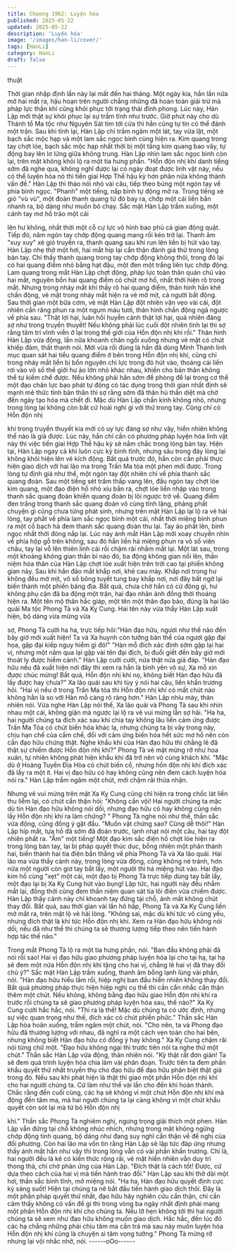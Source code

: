 ```yaml
---
title: Chương 1962: Luyện hóa
published: 2025-05-22
updated: 2025-05-22
description: 'Luyện hóa'
image: '/images/han-li/cover/'
tags: [HanLi]
category: HanLi
draft: false
---
```


thuật

Thời gian nhập định lần này lại mất đến hai tháng.
Một ngày kia, hắn lần nữa mở hai mắt ra, hậu hoạn trên người
chẳng những đã hoàn toàn giải trừ mà pháp lực thần khí cũng
khôi phục tới trạng thái đỉnh phong. Lúc này, Hàn Lập mới thật sự
khôi phục lại sự trầm tĩnh như trước.
Giờ phút này cho dù Thánh tổ Ma tộc như Nguyên Sát tìm tới cửa
thì hắn cũng tự tin có thể đánh một trận.
Sau khi tỉnh lại, Hàn Lập chỉ trầm ngâm một lát, tay vừa lật, một
bạch sắc mộc hạp và một lam sắc ngọc bình cùng hiện ra. Kim
quang trong tay chợt lóe, bạch sắc mộc hạp nhất thời bị một tầng
kim quang bao vây, tự động bay lên lơ lửng giữa không trung.
Hàn Lập nhìn lam sắc ngọc bình còn lại, trên mặt không khỏi lộ ra
một tia hưng phấn.
"Hỗn độn nhị khí danh tiếng sớm đã nghe qua, không nghĩ được
lại có ngày đoạt được linh vật này, nếu có thể luyện hóa nó thì tiến
giai Hợp Thể hậu kỳ hơn phân nửa không thành vấn đề."
Hàn Lập thì thào nói nhỏ vài câu, tiếp theo búng một ngón tay về
phía bình ngọc.
"Phanh" một tiếng, nắp bình tự động mở ra.
Trong tiếng xé gió "vù vù", một đoàn thanh quang từ đó bay ra,
chớp một cái liền bắn nhanh ra, bộ dáng như muốn bỏ chạy.
Sắc mặt Hàn Lập trầm xuống, một cánh tay mơ hồ trảo một cái

lên hư không, nhất thời một cỗ cự lực vô hình bao phủ cả gian
động quật. Tiếp đó, năm ngón tay chớp động quang mang rồi kéo
trở lại. Thanh âm "xuy xuy" xé gió truyền ra, thanh quang sau khi
run lên liền bị hút vào tay.
Hàn Lập nhẹ thở một hơi, hai mắt híp lại cẩn thận đánh giá thứ
trong lòng bàn tay. Chỉ thấy thanh quang trong tay chớp động
không thôi, trong đó lại có hai quang điểm nhỏ bằng hạt đậu, một
đen một trắng liên tục chớp động.
Lam quang trong mắt Hàn Lập chợt động, pháp lực toàn thân
quán chú vào hai mắt, nguyên bổn hai quang điểm có chút mơ
hồ, nhất thời hiện rõ trong mắt. Nhưng trong nháy mắt khi thấy rõ
hai quang điểm, thân hình hắn khẽ chấn động, vẻ mặt trong nháy
mắt hiện ra vẻ mờ mịt, cả người bất động. Sau thời gian một bữa
cơm, vẻ mặt Hàn Lập đột nhiên vặn vẹo vài cái, đột nhiên cắn
răng phun ra một ngụm máu tươi, thân hình chấn động ngã
ngược về phía sau.
"Thật lợi hại, luân hồi huyễn cảnh thật lợi hại, quả nhiên đáng sợ
như trong truyền thuyết! Nếu không phải lúc cuối đột nhiên tỉnh lại
thì sợ rằng tâm trí vĩnh viễn ở lại trong thế giới của Hỗn độn nhị
khí rồi."
Thân hình Hàn Lập vừa động, lần nữa khoanh chân ngồi xuống
nhưng vẻ mặt có chút khiếp đảm, thất thanh nói.
Mới vừa rồi đúng là hắn đã dùng Minh Thanh linh mục quan sát
hai tiểu quang điểm ở bên trong Hỗn độn nhị khí, cũng chỉ trong
nháy mắt liền bị bổn nguyên chi lực trong đó hút vào, thoáng cái
liền rơi vào vô số thế giới hư ảo lớn nhỏ khác nhau, khiến cho
bản thân không thể tự kiềm chế được.
Nếu không phải hắn sớm đề phòng để lại trong cơ thể một đạo
chân lực bạo phát tự động có tác dụng trong thời gian nhất định
sẽ mạnh mẽ thức tỉnh bản thân thì sợ rằng sớm đã thân hủ thần
diệt mà chờ đến ngày tạo hóa mà chết đi.
Mặc dù Hàn Lập chấn kinh không nhỏ, nhưng trong lòng lại không
còn bất cứ hoài nghi gì với thứ trong tay. Cũng chỉ có Hỗn độn nhị

khí trong truyền thuyết kia mới có uy lực đáng sợ như vậy, hiển
nhiên không thể nào là giả được. Lúc này, hắn chỉ cần có phương
pháp luyện hóa linh vật này thì việc tiến giai Hợp Thể hậu kỳ sẽ
nắm chắc trong lòng bàn tay.
Hiện tại, Hàn Lập ngay cả khi luôn cực kỳ bình tĩnh, nhưng sâu
trong đáy lòng lại không khỏi hiện lên vẻ kích động. Bất quá trước
đó, hắn còn cần phải thực hiện giao dịch với hai lão ma trong
Trấn Ma tỏa một phen mới được.
Trong lòng tự định giá như thế, một ngón tay đột nhiên chỉ về phía
thanh sắc quang đoàn. Sau một tiếng sét trầm thấp vang lên, đầu
ngón tay chợt lóe kim quang, một đạo điện hồ nhỏ xíu bắn ra,
chợt lóe liền nhập vào trong thanh sắc quang đoàn khiến quang
đoàn bị lôi ngược trở về.
Quang điểm đen trắng trong thanh sắc quang đoàn vô cùng tĩnh
lặng, phảng phất chuyện gì cũng chưa từng phát sinh, nhưng trên
mặt Hàn Lập lại lộ ra vẻ hài lòng, tay phất về phía lam sắc ngọc
bình một cái, nhất thời miệng bình phun ra một cổ bạch hà đem
thanh sắc quang đoàn thu lại.
Tay áo phất lên, bình ngọc nhất thời đóng nắp lại.
Lúc này ánh mắt Hàn Lập mới xoay chuyển nhìn về phía hộp gỗ
trên không, sau đó hắn liền há miệng phun ra vô số viên châu, tay
lại vỗ lên thiên linh cái rồi chậm rãi nhắm mắt lại. Một lát sau,
trong một khoảng không gian thần bí nào đó, ba động không gian
nổi lên, thần niệm hóa thân của Hàn Lập chợt lóe xuất hiện trên
trời cao tại phiến không gian này. Sau khi hắn đảo mắt khắp nơi,
khẽ cau mày.
Khắp nơi trong hư không đều mờ mịt, vô số bông tuyết tung bay
khắp nơi, nơi đây bất ngờ lại biến thành một phiến băng địa. Bất
quá, chưa chờ hắn có cử động gì, hư không phụ cận đã ba động
một trận, hai đạo nhân ảnh đồng thời thoáng hiện ra. Một tên mộ
thân hắc giáp, một tên một thân đạo bào, đúng là hai lão quái Ma
tộc Phong Tà và Xa Kỵ Cung.
Hai tên này vừa thấy Hàn Lập xuất hiện, bộ dáng vừa mừng vừa

sợ, Phong Tà cười ha ha, trực tiếp hỏi:"Hàn đạo hữu, ngươi như
thế nào đến bây giờ mới xuất hiện! Ta và Xa huynh còn tưởng bản
thể của ngươi gặp đại họa, gặp đại kiếp nguy hiểm gì đó!"
"Hàn mỗ đích xác định sớm gặp lại hai vị, nhưng một năm qua lại
gặp vài tên đại địch, bị đuổi giết đến bây giờ mới thoát ly được
hiểm cảnh."
Hàn Lập cười cười, nửa thật nửa giả đáp.
"Hàn đạo hữu nếu đã xuất hiện nơi đây thì xem ra hẳn là bình yên
vô sự, Xa mỗ xin được chúc mừng! Bất quá, Hỗn độn nhị khí nọ,
không biết Hàn đạo hữu đă lấy được hay chưa?"
Xa lão quái sau khi tùy ý nói hai câu, liền khẩn trương hỏi.
"Hai vị nếu ở trong Trấn Ma tỏa thì Hỗn độn nhị khí có mất chút
nào không hẳn là so với Hàn mỗ càng rõ ràng hơn."
Hàn Lập nhíu mày, thản nhiên nói.
Vừa nghe Hàn Lập nói thế, Xa lão quái và Phong Tà sau khi nhìn
nhau một cái, không giận mà ngược lại lộ ra vẻ vui mừng lẫn sợ
hãi.
"Ha ha, hai người chúng ta đích xác sau khi chia tay không lâu
liền cảm ứng được Trấn Ma Tỏa có chút biến hóa khác lạ, nhưng
chúng ta bị vây trong này, chịu hạn chế của cấm chế, đối với cảm
ứng biến hóa hết sức mơ hồ nên còn cần đạo hữu chứng thật.
Nghe khẩu khí của Hàn đạo hữu thì chẳng lẽ đã thật sự chiếm
được Hỗn độn nhị khí?"
Phong Tà vẻ mặt mừng rỡ như hoa xuân, tự nhiên không phát
hiện khẩu khí đã trở nên vô cùng khách khí.
"Mặc dù ở Hoàng Tuyền Địa Hòa có chút biến cổ, nhưng hồn độn
nhị khí đích xác đã lấy ra một ít. Hai vị đạo hữu có hay không
cũng nên đem cách luyện hóa nói ra."
Hàn Lập trầm ngâm một chút, mới chậm rãi thừa nhận.

Nhưng vẻ vui mừng trên mặt Xa Kỵ Cung cũng chỉ hiện ra trong
chốc lát liền thu liễm lại, có chút cẩn thận hỏi:
"Không cần vội! Hai người chúng ta mặc dù tin Hàn đạo hữu
không nói dối, nhưng đạo hữu có hay không cũng nên lấy Hỗn
độn nhị khí ra làm chứng? "
Phong Tà nghe nói như thế, thần sắc vừa động, cũng đồng ý gật
đầu.
"Muốn vật chứng sao? Cũng dễ thôi!"
Hàn Lập híp mắt, tựa hồ đã sớm đã đoán trước, lạnh nhạt nói một
câu, hai tay đột nhiên phất ra.
"Ầm" một tiếng!
Một đạo kim sắc điện hồ chợt lóe hiện ra trong lòng bàn tay, lại bị
pháp quyết thúc dục, bỗng nhiên một phân thành hai, biến thành
hai tia điện bắn thẳng về phía Phong Tà và Xa lão quái. Hai lão
ma vừa thấy cảnh này, trong lòng vừa động, cũng không né tránh,
hơn nữa một người còn giơ tay bắt lấy, một người thì há miệng
hút vào.
Hai đạo kim hồ cùng "xẹt" một cái, một đạo bị Phong Tà trực tiếp
dùng tay bắt lấy, một đạo lại bị Xa Kỵ Cung hút vào bụng!
Lập tức, hai người này đều nhắm mắt lại, đồng thời cũng đem
thần niệm quan sát tia lôi điện vừa chiếm được.
Hàn Lập thấy cảnh này chỉ khoanh tay đứng tại chỗ, ánh mắt
không chút thay đổi. Bất quá, sau thời gian vài lần hô hấp, Phong
Tà và Xa Kỵ Cung liền mở mắt ra, trên mặt lộ vẻ hài lòng.
"Không sai, mặc dù khí tức vô cùng yếu, nhưng đích thật là khí
tức Hỗn độn nhị khí. Xem ra Hàn đạo hữu không nói dối, nếu đã
như thế thì chúng ta sẽ thương lượng tiếp theo nên tiến hành hợp
tác thế nào."

Trong mắt Phong Tà lộ ra một tia hưng phấn, nói.
"Ban đầu không phải đã nói rồi sao! Hai vị đạo hữu giao phương
pháp luyện hóa lại cho tại hạ, tại hạ sẽ đem một nửa Hỗn độn nhị
khi tặng cho hai vị, chẳng lẽ hai vị đã thay đổi chủ ý?"
Sắc mặt Hàn Lập trầm xuống, thanh âm bỗng lạnh lùng vài phần,
nói.
"Hàn đạo hữu hiểu lầm rồi, hiệp nghị ban đầu hiển nhiên không
thay đổi. Bất quá phương pháp thực hiện hiệp nghị cụ thể thì cần
cẩn nhắc cẩn thận thêm một chút. Nếu không, không bằng đạo
hữu giao Hỗn độn nhị khí ra trước rồi chúng ta sẽ giao phương
pháp luyện hóa sau, thế nào?"
Xa Kỵ Cung cười hắc hắc, nói.
"Thi ra là thế! Mặc dù chúng ta có ước định, nhưng sự việc quan
trọng như thế, đích xác có chút phiền phức."
Thần sắc Hàn Lập hòa hoãn xuống, trầm ngâm một chút, nói.
"Cho nên, ta và Phong đạo hữu đã thương lượng với nhau, đã
nghĩ ra một cách vẹn toàn cho hai bên, nhưng không biết Hàn đạo
hữu có đồng ý hay không."
Xa Kỵ Cung chậm rãi nói từng chữ một.
"Đạo hữu không ngại thì trước tiên nói ta nghe thử một chút."
Thần sắc Hàn Lập vừa động, thản nhiên nói.
"Kỳ thật rất đơn giản! Ta sẽ đem quá trình luyện hóa chia làm vài
phân đoạn. Trước tiên ta đem phần khẩu quyết thứ nhất truyền
thụ cho đạo hữu để đạo hữu phân biệt thật giả trong đó. Nếu sau
khi phát hiện là thật thì giao một phần Hỗn độn nhị khí cho hai
người chúng ta. Cứ làm như thế vài lần cho đến khi hoàn thành.
Chắc rằng đến cuối cùng, các hạ sẽ không vì một chút Hỗn độn
nhị khí mà động đến tâm ma, mà hai người chúng ta lại càng
không vì một chút khẩu quyết còn sót lại mà từ bỏ Hỗn độn nhị

khí."
Thần sắc Phong Tà nghiêm nghị, ngưng trọng giải thích một
phen.
Hàn Lập vẫn đứng tại chỗ không nhúc nhích, nhưng trong măt
không ngừng chớp động tinh quang, bộ dáng như đang suy nghĩ
cẩn thận về đề nghị của đối phương. Còn hai lão ma vốn tin rằng
Hàn Lập sẽ lập tức đáp ứng nhưng thấy ánh mắt hắn như vậy thì
trong lòng vẫn có vài phần khẩn trương. Chỉ là, hai người đều là
kẻ có kiến thức rộng rãi, vẻ mặt hiển nhiên vẫn duy trì thong thả,
chỉ chờ phản ứng của Hàn Lập.
"Đích thật là cách tốt! Được, cứ dựa theo cách của hai vị mà tiến
hành trao đổi."
Hàn Lập sau khi thở dài một hơi, thần sắc bình tĩnh, mở miệng
nói.
"Ha ha, Hàn đạo hữu quyết định cực kỳ sáng suốt! Hiện tại chúng
ta nê bắt đầu tiến hành giao dịch thôi. Đây là một phần pháp
quyết thứ nhất, đạo hữu hãy nghiên cứu cẩn thận, chỉ cần cảm
thấỵ không có vấn đề gì thì trong vòng ba ngày nhất định phải
mang một phần Hỗn độn nhị khí cho chúng ta. Nếu lỡ hẹn không
tới thì hai người chúng ta sẽ xem như đạo hữu không muốn giao
dịch. Hắc hắc, đến lúc đó các hạ chẳng những phải chịu tâm ma
cắn trả mà sau này muốn luyện hóa Hỗn độn nhị khí cũng là
chuyện si tâm vọng tưởng."
Phong Tà mừng rỡ nhưng lại vội nhắc nhở, nói.
------oOo------
